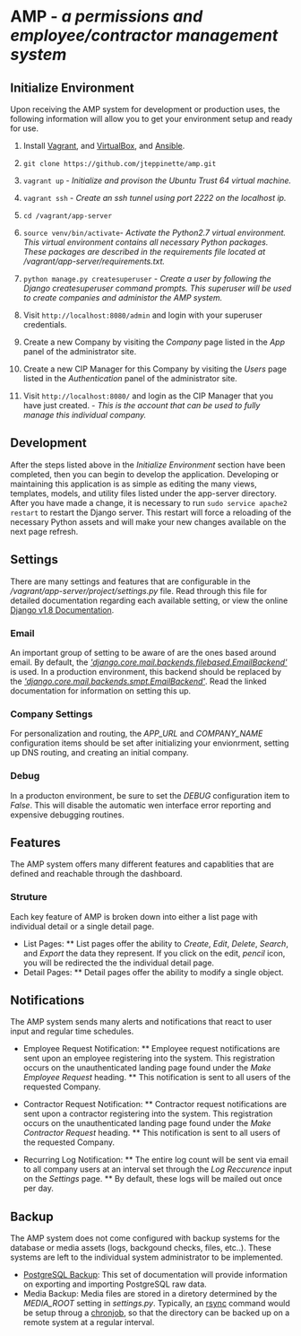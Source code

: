 # AMP - *a permissions and employee/contractor management system*

## Initialize Environment

Upon receiving the AMP system for development or production uses, the following information will allow you to get your environment setup and ready for use.

1. Install [Vagrant](https://www.vagrantup.com/downloads.html), and [VirtualBox](https://www.virtualbox.org/wiki/Downloads), and [Ansible](https://www.ansible.com).

2. `git clone https://github.com/jteppinette/amp.git`

3. `vagrant up` - _Initialize and provison the Ubuntu Trust 64 virtual machine._

4. `vagrant ssh` - _Create an ssh tunnel using port 2222 on the localhost ip._

5. `cd /vagrant/app-server`

6. `source venv/bin/activate`- _Activate the Python2.7 virtual environment. This virtual environment contains all necessary Python packages. These packages are described in the requirements file located at /vagrant/app-server/requirements.txt._

7. `python manage.py createsuperuser` - _Create a user by following the Django *createsuperuser* command prompts. This superuser will be used to create companies and administor the AMP system._

8. Visit `http://localhost:8080/admin` and login with your superuser credentials.

9. Create a new Company by visiting the  *Company* page listed in the *App* panel of the administrator site.

10. Create a new CIP Manager for this Company by visiting the  *Users* page listed in the *Authentication* panel of the administrator site.

11. Visit `http://localhost:8080/` and login as the CIP Manager that you have just created. - _This is the account that can be used to fully manage this individual company._

## Development

After the steps listed above in the _Initialize Environment_ section have been completed, then you can begin to develop the application.
Developing or maintaining this application is as simple as editing the many views, templates, models, and utility files listed under the app-server directory.
After you have made a change, it is necessary to run `sudo service apache2 restart` to restart the Django server.
This restart will force a reloading of the necessary Python assets and will make your new changes available on the next page refresh.

## Settings

There are many settings and features that are configurable in the _/vagrant/app-server/project/settings.py_ file.
Read through this file for detailed documentation regarding each available setting, or
view the online [Django v1.8 Documentation](https://docs.djangoproject.com/en/1.8/ref/settings/).

### Email

An important group of setting to be aware of are the ones based around email.
By default, the [_'django.core.mail.backends.filebased.EmailBackend'_](https://docs.djangoproject.com/en/1.8/topics/email/#file-backend) is used.
In a production environment, this backend should be replaced by the [_'django.core.mail.backends.smpt.EmailBackend'_](https://docs.djangoproject.com/en/1.8/topics/email/#smtp-backend).
Read the linked documentation for information on setting this up.

### Company Settings

For personalization and routing, the *APP_URL* and *COMPANY_NAME* configuration items should be set after initializing your envionrment, setting up DNS routing, and creating an initial company.

### Debug

In a producton environment, be sure to set the *DEBUG* configuration item to _False_. This will disable the automatic wen interface error reporting and expensive debugging routines.

## Features

The AMP system offers many different features and capablities that are defined and reachable through the dashboard.

### Struture

Each key feature of AMP is broken down into either a list page with individual detail or a single detail page.

* List Pages:
** List pages offer the ability to _Create_, _Edit_, _Delete_, _Search_, and _Export_ the data they represent. If you click on the edit, _pencil_ icon, you will be redirected the the individual detail page.
* Detail Pages:
** Detail pages offer the ability to modify a single object.

## Notifications

The AMP system sends many alerts and notifications that react to user input and regular time schedules.

* Employee Request Notification: 
  ** Employee request notifications are sent upon an employee registering into the system. This registration occurs on the unauthenticated landing page found under the _Make Employee Request_ heading.
  ** This notification is sent to all users of the requested Company.

* Contractor Request Notification: 
  ** Contractor request notifications are sent upon a contractor registering into the system. This registration occurs on the unauthenticated landing page found under the _Make Contractor Request_ heading.
  ** This notification is sent to all users of the requested Company.

* Recurring Log Notification:
  ** The entire log count will be sent via email to all company users at an interval set through the _Log Reccurence_ input on the _Settings_ page.
  ** By default, these logs will be mailed out once per day.

## Backup

The AMP system does not come configured with backup systems for the database or media assets (logs, backgound checks, files, etc..). These systems are left to the individual system administrator to be implemented.

* [PostgreSQL Backup](http://www.postgresql.org/docs/9.1/static/backup.html): This set of documentation will provide information on exporting and importing PostgreSQL raw data.
* Media Backup: Media files are stored in a diretory determined by the *MEDIA_ROOT* setting in *settings.py*. Typically, an [rsync](http://linux.die.net/man/1/rsync) command would be setup throug a [chronjob](http://man7.org/linux/man-pages/man5/crontab.5.html), so that the directory can be backed up on a remote system at a regular interval.

